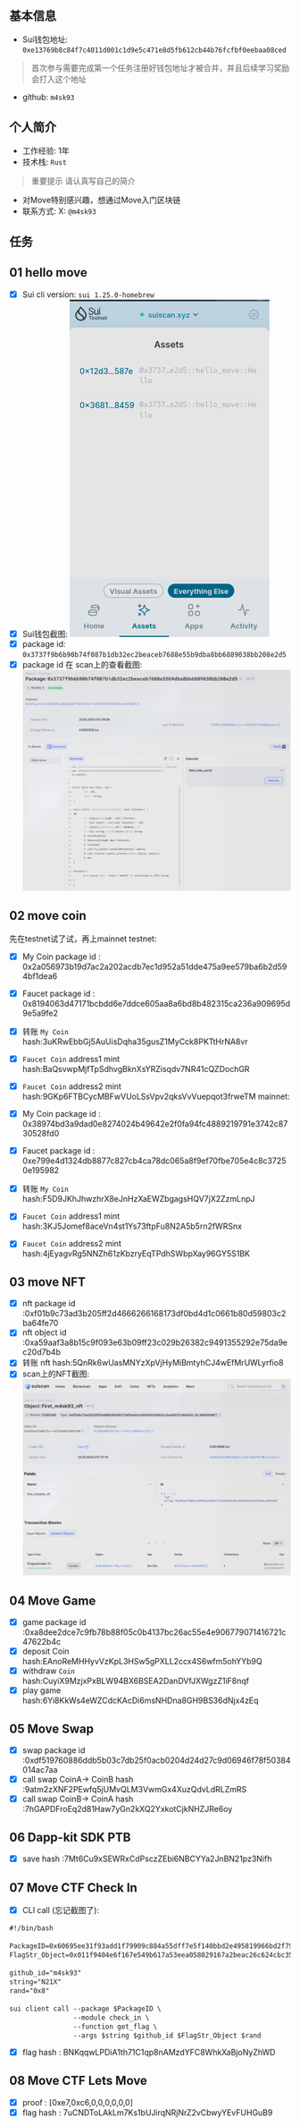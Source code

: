 ## 基本信息
- Sui钱包地址: `0xe13769b8c84f7c4011d001c1d9e5c471e8d5fb612cb44b76fcfbf0eebaa08ced`
> 首次参与需要完成第一个任务注册好钱包地址才被合并，并且后续学习奖励会打入这个地址
- github: `m4sk93`

## 个人简介
- 工作经验: 1年
- 技术栈: `Rust`
> 重要提示 请认真写自己的简介
- 对Move特别感兴趣，想通过Move入门区块链
- 联系方式: X: `@m4sk93` 

## 任务

##   01 hello move  
- [x] Sui cli version: `sui 1.25.0-homebrew`
- [x] Sui钱包截图: ![Sui钱包截图](./images/wallet.png)
- [x] package id: `0x3737f9b6b90b74f087b1db32ec2beaceb7688e55b9dba8bb6889038bb208e2d5`
- [x] package id 在 scan上的查看截图:![Scan截图](./images/scan.png)

##   02 move coin
先在testnet试了试，再上mainnet
testnet:
- [x] My Coin package id : 0x2a056973b19d7ac2a202acdb7ec1d952a51dde475a9ee579ba6b2d594bf1dea6
- [x] Faucet package id : 0x8194063d47171bcbdd6e7ddce605aa8a6bd8b482315ca236a909695d9e5a9fe2
- [x] 转账 `My Coin` hash:3uKRwEbbGj5AuUisDqha35gusZ1MyCck8PKTtHrNA8vr
- [x] `Faucet Coin` address1 mint hash:BaQsvwpMjfTpSdhvgBknXsYRZisqdv7NR41cQZDochGR
- [x] `Faucet Coin` address2 mint hash:9GKp6FTBCycMBFwVUoLSsVpv2qksVvVuepqot3frweTM
mainnet:
- [x] My Coin package id : 0x38974bd3a9dad0e8274024b49642e2f0fa94fc4889219791e3742c8730528fd0
- [x] Faucet package id : 0xe799e4d1324db8877c827cb4ca78dc065a8f9ef70fbe705e4c8c37250e195982
- [x] 转账 `My Coin` hash:F5D9JKhJhwzhrX8eJnHzXaEWZbgagsHQV7jX2ZzmLnpJ
- [x] `Faucet Coin` address1 mint hash:3KJ5Jomef8aceVn4st1Ys73ftpFu8N2A5b5rn2fWRSnx
- [x] `Faucet Coin` address2 mint hash:4jEyagvRg5NNZh61zKbzryEqTPdhSWbpXay96GY5S1BK


##   03 move NFT
- [x] nft package id :0xf01b9c73ad3b205ff2d4666266168173df0bd4d1c0661b80d59803c2ba64fe70
- [x] nft object id :0xa59aaf3a8b15c9f093e63b09ff23c029b26382c9491355292e75da9ec20d7b4b 
- [x] 转账 nft  hash:5QnRk6wUasMNYzXpVjHyMiBmtyhCJ4wEfMrUWLyrfio8
- [x] scan上的NFT截图:![Scan截图](./images/nft.png)

##   04 Move Game
- [x] game package id :0xa8dee2dce7c9fb78b88f05c0b4137bc26ac55e4e906779071416721c47622b4c
- [x] deposit Coin hash:EAnoReMHHyvVzKpL3HSw5gPXLL2ccx4S6wfm5ohYYb9Q
- [x] withdraw `Coin` hash:CuyiX9MzjxPxBLW94BX6BSEA2DanDVfJXWgzZ1iF8nqf
- [x] play game hash:6Yi8KkWs4eWZCdcKAcDi6msNHDna8GH9BS36dNjx4zEq

##   05 Move Swap
- [x] swap package id :0xdf519760886ddb5b03c7db25f0acb0204d24d27c9d06946f78f50384014ac7aa
- [x] call swap CoinA-> CoinB  hash :9atm2zXNF2PEwfq5jUMvQLM3VwmGx4XuzQdvLdRLZmRS
- [x] call swap CoinB-> CoinA  hash :7hGAPDFroEq2d81Haw7yGn2kXQ2YxkotCjkNHZJRe6oy

##   06 Dapp-kit SDK PTB
- [X] save hash :7Mt6Cu9xSEWRxCdPsczZEbi6NBCYYa2JnBN21pz3Nifh

##   07 Move CTF Check In
- [X] CLI call (忘记截图了):
```
#!/bin/bash

PackageID=0x60695ee31f93add1f79909c884a55dff7e5f140bbd2e495819966bd2f7971d42
FlagStr_Object=0x011f9404e6f167e549b617a53eea058029167a2beac26c624cbc3550e04b5ad2

github_id="m4sk93"
string="N21X"
rand="0x8"

sui client call --package $PackageID \
                --module check_in \
                --function get_flag \
                --args $string $github_id $FlagStr_Object $rand
```
- [X] flag hash : BNKqqwLPDiA1th71C1qp8nAMzdYFC8WhkXaBjoNyZhWD

##   08 Move CTF Lets Move
- [X] proof : [0xe7,0xc6,0,0,0,0,0,0]
- [x] flag hash : 7uCNDToLAkLm7Ks1bUJirqNRjNrZ2vCbwyYEvFUHGuB9
